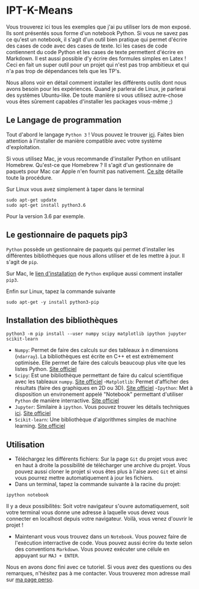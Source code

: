 # IPT-K-Means

Vous trouverez ici tous les exemples que j'ai pu utiliser lors de mon exposé.
Ils sont présentés sous forme d'un notebook Python.
Si vous ne savez pas ce qu'est un notebook, il s'agit d'un outil bien pratique
qui permet d'écrire des cases de code avec des cases de texte. Ici les cases de
code contiennent du code Python et les cases de texte permettent d'écrire en
Markdown. Il est aussi possible d'y écrire des formules simples en Latex !
Ceci en fait un super outil pour un projet qui n'est pas trop ambitieux et
qui n'a pas trop de dépendances tels que les TP's.

Nous allons voir en détail comment installer les différents outils dont nous
avons besoin pour les expériences.
Quand je parlerai de Linux, je parlerai des systèmes Ubuntu-like.
De toute manière si vous utilisez autre-chose vous êtes sûrement capables d'installer
les packages vous-même ;)

## Le Langage de programmation

Tout d'abord le langage `Python 3` ! Vous pouvez le trouver
[ici](https://www.python.org/downloads/). Faites bien attention à l'installer
de manière compatible avec votre système d'exploitation.

Si vous utilisez Mac, je vous recommande d'installer Python en utilisant
Homebrew. Qu'est-ce que Homebrew ? Il s'agit d'un gestionnaire de paquets pour
Mac car Apple n'en fournit pas nativement.
[Ce site](http://docs.python-guide.org/en/latest/starting/install3/osx/)
détaille toute la procédure.

Sur Linux vous avez simplement à taper dans le terminal
```
sudo apt-get update
sudo apt-get install python3.6
```
Pour la version 3.6 par exemple.

## Le gestionnaire de paquets pip3

`Python` possède un gestionnaire de paquets qui permet d'installer les différentes
bibliothèques que nous allons utiliser et de les mettre à jour. Il s'agit de
`pip`.

Sur Mac, le [lien d'installation](http://docs.python-guide.org/en/latest/starting/install3/osx/)
de `Python` explique aussi comment installer `pip3`.

Enfin sur Linux, tapez la commande suivante
```
sudo apt-get -y install python3-pip
```

## Installation des bibliothèques

```
python3 -m pip install --user numpy scipy matplotlib ipython jupyter scikit-learn
```
- `Numpy`: Permet de faire des calculs sur des tableaux à n dimensions (`ndarray`).
La bibliothèques est écrite en C++ et est extrèmement optimisée. Elle permet de faire des calculs beaucoup
plus vite que les listes Python.
[Site officiel](http://www.numpy.org/)
- `Scipy`: Est une bibliothèque permettant de faire du calcul scientifique avec les tableaux `numpy`.
[Site officiel](https://www.scipy.org/)
-`Matplotlib`: Permet d'afficher des résultats (faire des graphiques en 2D ou 3D).
[Site officiel](https://matplotlib.org/)
-`Ipython`: Met à disposition un environement appelé "Notebook" permettant d'utiliser `Python`
de manière interractive.
[Site officiel](https://ipython.org/)
- `Jupyter`: Similaire à `ipython`. Vous pouvez trouver les détails techniques [ici](https://www.datacamp.com/community/blog/ipython-jupyter).
[Site officiel](http://jupyter.org/)
- `Scikit-learn`: Une bibliothèque d'algorithmes simples de machine learning.
[Site officiel](http://scikit-learn.org/stable/)

## Utilisation

- Téléchargez les différents fichiers: Sur la page `Git` du projet vous avec en haut à droite
la possibilité de télécharger une archive du projet. Vous pouvez aussi cloner le projet si vous êtes plus à l'aise
avec `Git` et ainsi vous pourrez mettre automatiquement à jour les fichiers.
- Dans un terminal, tapez la commande suivante à la racine du projet:
```
ipython notebook
```
Il y a deux possibilités: Soit votre navigateur s'ouvre automatiquement, soit votre terminal vous
donne une adresse à laquelle vous devez vous connecter en localhost depuis votre navigateur.
Voilà, vous venez d'ouvrir le projet !
- Maintenant vous vous trouvez dans un `Notebook`. Vous pouvez faire de l'exécution interractive de code.
Vous pouvez aussi écrire du texte selon des conventions `Markdown`.
Vous pouvez exécuter une célule en appuyant sur `MAJ + ENTER`.


Nous en avons donc fini avec ce tutoriel. Si vous avez des questions ou des remarques, n'hésitez pas à me contacter.
Vous trouverez mon adresse mail sur [ma page perso](https://clementlalanne.github.io/).

